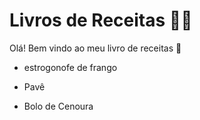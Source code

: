 #	Livros de Receitas :woman_cook:

Olá! Bem vindo ao meu livro de receitas :wave:

- estrogonofe de frango

- Pavê
- Bolo de Cenoura
